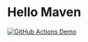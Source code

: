 # Hello Maven

[![GitHub Actions Demo](https://github.com/rrajesh1979/hello-maven/actions/workflows/github-actions-demo.yml/badge.svg?branch=master)](https://github.com/rrajesh1979/hello-maven/actions/workflows/github-actions-demo.yml)